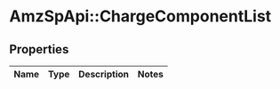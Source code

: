 # AmzSpApi::ChargeComponentList

## Properties
Name | Type | Description | Notes
------------ | ------------- | ------------- | -------------

